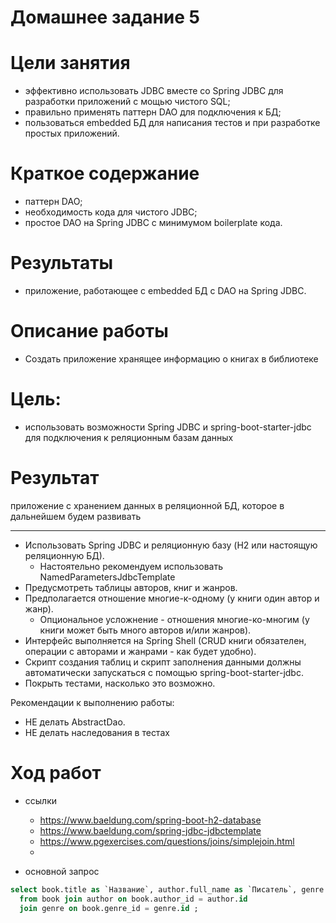 # Домашнее задание 5

# Цели занятия

* эффективно использовать JDBC вместе со Spring JDBC для разработки приложений с мощью чистого SQL;
* правильно применять паттерн DAO для подключения к БД;
* пользоваться embedded БД для написания тестов и при разработке простых приложений.

# Краткое содержание
* паттерн DAO;
* необходимость кода для чистого JDBC;
* простое DAO на Spring JDBC с минимумом boilerplate кода.

# Результаты
* приложение, работающее с embedded БД с DAO на Spring JDBC.

# Описание работы
* Создать приложение хранящее информацию о книгах в библиотеке

# Цель:
* использовать возможности Spring JDBC и spring-boot-starter-jdbc для подключения к реляционным базам данных 

# Результат
приложение с хранением данных в реляционной БД, которое в дальнейшем будем развивать

---
* Использовать Spring JDBC и реляционную базу (H2 или настоящую реляционную БД). 
  * Настоятельно рекомендуем использовать NamedParametersJdbcTemplate 
* Предусмотреть таблицы авторов, книг и жанров.
* Предполагается отношение многие-к-одному (у книги один автор и жанр).
  * Опциональное усложнение - отношения многие-ко-многим (у книги может быть много авторов и/или жанров).
* Интерфейс выполняется на Spring Shell (CRUD книги обязателен, операции с авторами и жанрами - как будет удобно).
* Скрипт создания таблиц и скрипт заполнения данными должны автоматически запускаться с помощью spring-boot-starter-jdbc.
* Покрыть тестами, насколько это возможно.

Рекомендации к выполнению работы:
 * НЕ делать AbstractDao. 
 * НЕ делать наследования в тестах

# Ход работ

* ссылки
  * https://www.baeldung.com/spring-boot-h2-database
  * https://www.baeldung.com/spring-jdbc-jdbctemplate
  * https://www.pgexercises.com/questions/joins/simplejoin.html
  * 

* основной запрос
```sql
select book.title as `Название`, author.full_name as `Писатель`, genre.name as `Жанр` 
  from book join author on book.author_id = author.id
  join genre on book.genre_id = genre.id ;
```
